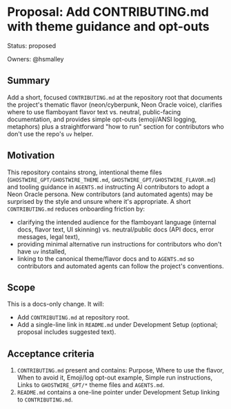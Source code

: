 <!-- OPENSPEC:START -->
# Proposal: Add CONTRIBUTING.md with theme guidance and opt-outs

Status: proposed

Owners: @hsmalley

## Summary

Add a short, focused `CONTRIBUTING.md` at the repository root that documents the project's thematic flavor (neon/cyberpunk, Neon Oracle voice), clarifies where to use flamboyant flavor text vs. neutral, public-facing documentation, and provides simple opt-outs (emoji/ANSI logging, metaphors) plus a straightforward "how to run" section for contributors who don't use the repo's `uv` helper.

## Motivation

This repository contains strong, intentional theme files (`GHOSTWIRE_GPT/GHOSTWIRE_THEME.md`, `GHOSTWIRE_GPT/GHOSTWIRE_FLAVOR.md`) and tooling guidance in `AGENTS.md` instructing AI contributors to adopt a Neon Oracle persona. New contributors (and automated agents) may be surprised by the style and unsure where it's appropriate. A short `CONTRIBUTING.md` reduces onboarding friction by:

- clarifying the intended audience for the flamboyant language (internal docs, flavor text, UI skinning) vs. neutral/public docs (API docs, error messages, legal text),
- providing minimal alternative run instructions for contributors who don't have `uv` installed,
- linking to the canonical theme/flavor docs and to `AGENTS.md` so contributors and automated agents can follow the project's conventions.

## Scope

This is a docs-only change. It will:

- Add `CONTRIBUTING.md` at repository root.
- Add a single-line link in `README.md` under Development Setup (optional; proposal includes suggested text).

## Acceptance criteria

1. `CONTRIBUTING.md` present and contains: Purpose, Where to use the flavor, When to avoid it, Emoji/log opt-out example, Simple run instructions, Links to `GHOSTWIRE_GPT/*` theme files and `AGENTS.md`.
2. `README.md` contains a one-line pointer under Development Setup linking to `CONTRIBUTING.md`.

<!-- OPENSPEC:END -->